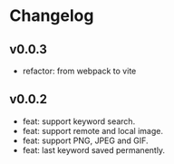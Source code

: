 # Changelog

## v0.0.3

- refactor: from webpack to vite

## v0.0.2

* feat: support keyword search.
* feat: support remote and local image.
* feat: support PNG, JPEG and GIF.
* feat: last keyword saved permanently.
